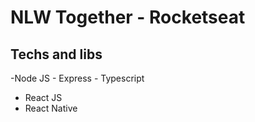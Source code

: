 # NLW Together - Rocketseat

## Techs and libs

-Node JS
    - Express
    - Typescript
- React JS
- React Native


